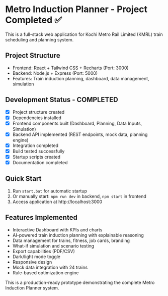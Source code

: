 # Metro Induction Planner - Project Completed ✅

This is a full-stack web application for Kochi Metro Rail Limited (KMRL) train scheduling and planning system.

## Project Structure
- Frontend: React + Tailwind CSS + Recharts (Port: 3000)
- Backend: Node.js + Express (Port: 5000)
- Features: Train induction planning, dashboard, data management, simulation

## Development Status - COMPLETED
- [x] Project structure created
- [x] Dependencies installed
- [x] Frontend components built (Dashboard, Planning, Data Inputs, Simulation)
- [x] Backend API implemented (REST endpoints, mock data, planning engine)
- [x] Integration completed
- [x] Build tested successfully
- [x] Startup scripts created
- [x] Documentation completed

## Quick Start
1. Run `start.bat` for automatic startup
2. Or manually start: `npm run dev` in backend, `npm start` in frontend
3. Access application at http://localhost:3000

## Features Implemented
- Interactive Dashboard with KPIs and charts
- AI-powered train induction planning with explainable reasoning
- Data management for trains, fitness, job cards, branding
- What-if simulation and scenario testing
- Export capabilities (PDF/CSV)
- Dark/light mode toggle
- Responsive design
- Mock data integration with 24 trains
- Rule-based optimization engine

This is a production-ready prototype demonstrating the complete Metro Induction Planner system.
